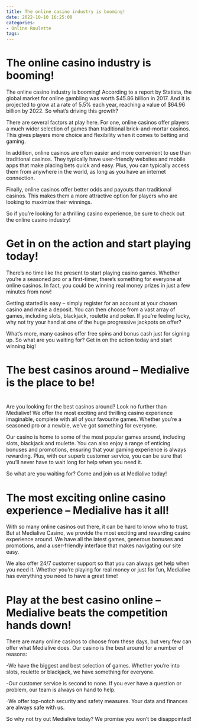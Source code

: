 ```yaml
---
title: The online casino industry is booming!
date: 2022-10-10 16:25:00
categories:
- Online Roulette
tags:
---
```



#  The online casino industry is booming!

The online casino industry is booming! According to a report by Statista, the global market for online gambling was worth $45.86 billion in 2017. And it is projected to grow at a rate of 5.5% each year, reaching a value of $64.96 billion by 2022. So what’s driving this growth?

There are several factors at play here. For one, online casinos offer players a much wider selection of games than traditional brick-and-mortar casinos. This gives players more choice and flexibility when it comes to betting and gaming.

In addition, online casinos are often easier and more convenient to use than traditional casinos. They typically have user-friendly websites and mobile apps that make placing bets quick and easy. Plus, you can typically access them from anywhere in the world, as long as you have an internet connection.

Finally, online casinos offer better odds and payouts than traditional casinos. This makes them a more attractive option for players who are looking to maximize their winnings.

So if you’re looking for a thrilling casino experience, be sure to check out the online casino industry!

#  Get in on the action and start playing today!

There’s no time like the present to start playing casino games. Whether you’re a seasoned pro or a first-timer, there’s something for everyone at online casinos. In fact, you could be winning real money prizes in just a few minutes from now!

Getting started is easy – simply register for an account at your chosen casino and make a deposit. You can then choose from a vast array of games, including slots, blackjack, roulette and poker. If you’re feeling lucky, why not try your hand at one of the huge progressive jackpots on offer?

What’s more, many casinos offer free spins and bonus cash just for signing up. So what are you waiting for? Get in on the action today and start winning big!

#  The best casinos around – Medialive is the place to be!

#

Are you looking for the best casinos around? Look no further than Medialive! We offer the most exciting and thrilling casino experience imaginable, complete with all of your favourite games. Whether you’re a seasoned pro or a newbie, we’ve got something for everyone.

Our casino is home to some of the most popular games around, including slots, blackjack and roulette. You can also enjoy a range of enticing bonuses and promotions, ensuring that your gaming experience is always rewarding. Plus, with our superb customer service, you can be sure that you’ll never have to wait long for help when you need it.

So what are you waiting for? Come and join us at Medialive today!

#  The most exciting online casino experience – Medialive has it all!

With so many online casinos out there, it can be hard to know who to trust. But at Medialive Casino, we provide the most exciting and rewarding casino experience around. We have all the latest games, generous bonuses and promotions, and a user-friendly interface that makes navigating our site easy.

We also offer 24/7 customer support so that you can always get help when you need it. Whether you’re playing for real money or just for fun, Medialive has everything you need to have a great time!

#  Play at the best casino online – Medialive beats the competition hands down!

There are many online casinos to choose from these days, but very few can offer what Medialive does. Our casino is the best around for a number of reasons:

-We have the biggest and best selection of games. Whether you’re into slots, roulette or blackjack, we have something for everyone.

-Our customer service is second to none. If you ever have a question or problem, our team is always on hand to help.

-We offer top-notch security and safety measures. Your data and finances are always safe with us.

So why not try out Medialive today? We promise you won’t be disappointed!